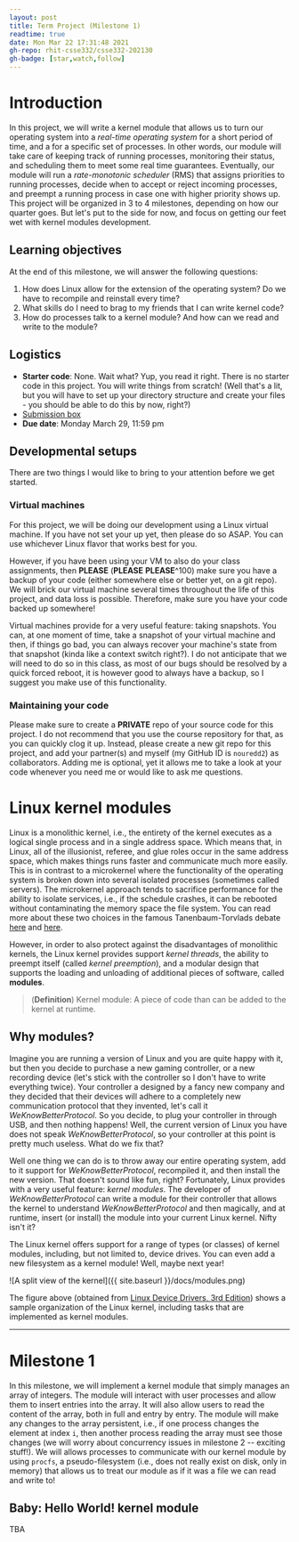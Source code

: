 ```yaml
---
layout: post
title: Term Project (Milestone 1)
readtime: true
date: Mon Mar 22 17:31:48 2021
gh-repo: rhit-csse332/csse332-202130
gh-badge: [star,watch,follow]
---
```


# Introduction
In this project, we will write a kernel module that allows us to turn our operating system into a
_real-time operating system_ for a short period of time, and a for a specific set of processes. In
other words, our module will take care of keeping track of running processes, monitoring their
status, and scheduling them to meet some real time guarantees. Eventually, our module will run a
_rate-monotonic scheduler_ (RMS) that assigns priorities to running processes, decide when to accept
or reject incoming processes, and preempt a running process in case one with higher priority shows
up. This project will be organized in 3 to 4 milestones, depending on how our quarter goes.  But
let's put to the side for now, and focus on getting our feet wet with kernel modules development. 

## Learning objectives
At the end of this milestone, we will answer the following questions:
1. How does Linux allow for the extension of the operating system? Do we have to recompile and
   reinstall every time?
1. What skills do I need to brag to my friends that I can write kernel code?
1. How do processes talk to a kernel module? And how can we read and write to the module?

## Logistics
* **Starter code**: None. Wait what? Yup, you read it right. There is no starter code in this
project. You will write things from scratch! (Well that's a lit, but you will have to set up your
directory structure and create your files - you should be able to do this by now, right?)
* [Submission box](https://moodle.rose-hulman.edu/mod/assign/view.php?id=2708256)
* **Due date**: Monday March 29, 11:59 pm

## Developmental setups
There are two things I would like to bring to your attention before we get started. 

### Virtual machines
For this project, we will be doing our development using a Linux virtual machine. If you have not
set your up yet, then please do so ASAP. You can use whichever Linux flavor that works best for you. 

However, if you have been using your VM to also do your class assignments, then **PLEASE**
(**PLEASE** **PLEASE**^100) make sure you have a backup of your code (either somewhere else or
better yet, on a git repo). We will brick our virtual machine several times throughout the life of
this project, and data loss is possible. Therefore, make sure you have your code backed up
somewhere!

Virtual machines provide for a very useful feature: taking snapshots. You can, at one moment of
time, take a snapshot of your virtual machine and then, if things go bad, you can always recover
your machine's state from that snapshot (kinda like a context switch right?). I do not anticipate
that we will need to do so in this class, as most of our bugs should be resolved by a quick forced
reboot, it is however good to always have a backup, so I suggest you make use of this functionality. 

### Maintaining your code
Please make sure to create a **PRIVATE** repo of your source code for this project. I do not
recommend that you use the course repository for that, as you can quickly clog it up. Instead,
please create a new git repo for this project, and add your partner(s) and myself (my GitHub ID is
`nouredd2`) as collaborators. Adding me is optional, yet it allows me to take a look at your code
whenever you need me or would like to ask me questions. 

# Linux kernel modules
Linux is a monolithic kernel, i.e., the entirety of the kernel executes as a logical single
process and in a single address space. Which means that, in Linux, all of the illusionist, referee,
and glue roles occur in the same address space, which makes things runs faster and communicate much
more easily. This is in contrast to a microkernel where the functionality of the operating system is
broken down into several isolated processes (sometimes called servers). The microkernel approach
tends to sacrifice performance for the ability to isolate services, i.e., if the schedule crashes,
it can be rebooted without contaminating the memory space the file system. You can read more about
these two choices in the famous Tanenbaum-Torvlads debate
[here](https://en.wikipedia.org/wiki/Tanenbaum%E2%80%93Torvalds_debate) and
[here](https://www.oreilly.com/openbook/opensources/book/appa.html).

However, in order to also protect against the disadvantages of monolithic kernels, the Linux kernel
provides support _kernel threads_, the ability to preempt itself (called _kernel preemption_), and
a modular design that supports the loading and unloading of additional pieces of software, called
__modules__.

> (**Definition**) Kernel module: A piece of code than can be added to the kernel at runtime. 

## Why modules?
Imagine you are running a version of Linux and you are quite happy with it, but then you decide to
purchase a new gaming controller, or a new recording device (let's stick with the controller so I
don't have to write everything twice). Your controller a designed by a fancy new company and they
decided that their devices will adhere to a completely new communication protocol that they
invented, let's call it _WeKnowBetterProtocol_.
So you decide, to plug your controller in through USB, and then nothing happens! Well, the current
version of Linux you have does not speak _WeKnowBetterProtocol_, so your controller at this point is
pretty much useless. What do we fix that?

Well one thing we can do is to throw away our entire operating system, add to it support for
_WeKnowBetterProtocol_, recompiled it, and then install the new version. That doesn't sound like
fun, right? Fortunately, Linux provides with a very useful feature: _kernel modules_. The developer
of _WeKnowBetterProtocol_ can write a module for their controller that allows the kernel to
understand _WeKnowBetterProtocol_ and then magically, and at runtime, insert (or install) the module
into your current Linux kernel. Nifty isn't it?

The Linux kernel offers support for a range of types (or classes) of kernel modules, including, but
not limited to, device drives. You can even add a new filesystem as a kernel module! Well, maybe
next year!

![A split view of the kernel]({{ site.baseurl }}/docs/modules.png)

The figure above (obtained from [Linux Device Drivers, 3rd
Edition](https://lwn.net/Kernel/LDD3/)) shows a sample organization of the Linux kernel, including
tasks that are implemented as kernel modules. 

---

# Milestone 1
In this milestone, we will implement a kernel module that simply manages an array of integers. The
module will interact with user processes and allow them to insert entries into the array. It will
also allow users to read the content of the array, both in full and entry by entry. The module will
make any changes to the array persistent, i.e., if one process changes the element at index `i`,
then another process reading the array must see those changes (we will worry about concurrency
issues in milestone 2 -- exciting stuff!). We will allows processes to communicate with our kernel
module by using `procfs`, a pseudo-filesystem (i.e., does not really exist on disk, only in memory)
that allows us to treat our module as if it was a file we can read and write to!

## Baby: Hello World! kernel module
TBA

